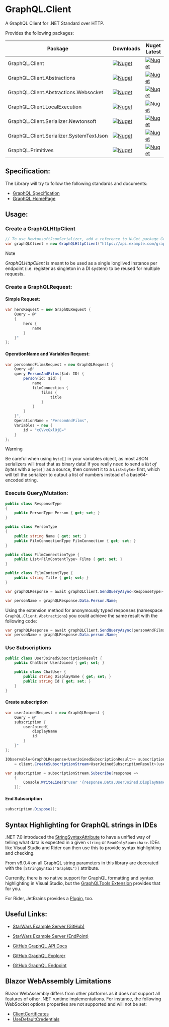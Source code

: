 # GraphQL.Client

A GraphQL Client for .NET Standard over HTTP.

Provides the following packages:

| Package | Downloads | Nuget Latest | 
|---------|-----------|--------------|
| GraphQL.Client | [![Nuget](https://img.shields.io/nuget/dt/GraphQL.Client)](https://www.nuget.org/packages/GraphQL.Client/) | [![Nuget](https://img.shields.io/nuget/vpre/GraphQL.Client)](https://www.nuget.org/packages/GraphQL.Client) | 
| GraphQL.Client.Abstractions | [![Nuget](https://img.shields.io/nuget/dt/GraphQL.Client.Abstractions)](https://www.nuget.org/packages/GraphQL.Client.Abstractions) | [![Nuget](https://img.shields.io/nuget/vpre/GraphQL.Client.Abstractions)](https://www.nuget.org/packages/GraphQL.Client.Abstractions) |
| GraphQL.Client.Abstractions.Websocket | [![Nuget](https://img.shields.io/nuget/dt/GraphQL.Client.Abstractions.Websocket)](https://www.nuget.org/packages/GraphQL.Client.Abstractions.Websocket) | [![Nuget](https://img.shields.io/nuget/vpre/GraphQL.Client.Abstractions.Websocket)](https://www.nuget.org/packages/GraphQL.Client.Abstractions.Websocket) |
| GraphQL.Client.LocalExecution | [![Nuget](https://img.shields.io/nuget/dt/GraphQL.Client.LocalExecution)](https://www.nuget.org/packages/GraphQL.Client.LocalExecution) | [![Nuget](https://img.shields.io/nuget/vpre/GraphQL.Client.LocalExecution)](https://www.nuget.org/packages/GraphQL.Client.LocalExecution) | 
| GraphQL.Client.Serializer.Newtonsoft | [![Nuget](https://img.shields.io/nuget/dt/GraphQL.Client.Serializer.Newtonsoft)](https://www.nuget.org/packages/GraphQL.Client.Serializer.Newtonsoft) | [![Nuget](https://img.shields.io/nuget/vpre/GraphQL.Client.Serializer.Newtonsoft)](https://www.nuget.org/packages/GraphQL.Client.Serializer.Newtonsoft) | 
| GraphQL.Client.Serializer.SystemTextJson | [![Nuget](https://img.shields.io/nuget/dt/GraphQL.Client.Serializer.SystemTextJson)](https://www.nuget.org/packages/GraphQL.Client.Serializer.SystemTextJson) | [![Nuget](https://img.shields.io/nuget/vpre/GraphQL.Client.Serializer.SystemTextJson)](https://www.nuget.org/packages/GraphQL.Client.Serializer.SystemTextJson) | 
| GraphQL.Primitives | [![Nuget](https://img.shields.io/nuget/dt/GraphQL.Primitives)](https://www.nuget.org/packages/GraphQL.Primitives/) | [![Nuget](https://img.shields.io/nuget/vpre/GraphQL.Primitives)](https://www.nuget.org/packages/GraphQL.Primitives) | 

## Specification:
The Library will try to follow the following standards and documents:

* [GraphQL Specification](https://spec.graphql.org/June2018/)
* [GraphQL HomePage](https://graphql.org/learn)

## Usage:

### Create a GraphQLHttpClient

```csharp
// To use NewtonsoftJsonSerializer, add a reference to NuGet package GraphQL.Client.Serializer.Newtonsoft
var graphQLClient = new GraphQLHttpClient("https://api.example.com/graphql", new NewtonsoftJsonSerializer());
```

> [!NOTE]
> *GraphQLHttpClient* is meant to be used as a single longlived instance per endpoint (i.e. register as singleton in a DI system) to be reused for multiple requests.

### Create a GraphQLRequest:
#### Simple Request:
```csharp
var heroRequest = new GraphQLRequest {
    Query = @"
    {
        hero {
            name
        }
    }"
};
```

#### OperationName and Variables Request:

```csharp
var personAndFilmsRequest = new GraphQLRequest {
    Query =@"
    query PersonAndFilms($id: ID) {
        person(id: $id) {
            name
            filmConnection {
                films {
                    title
                }
            }
        }
    }",
    OperationName = "PersonAndFilms",
    Variables = new {
        id = "cGVvcGxlOjE="
    }
};
```

> [!WARNING]
> Be careful when using `byte[]` in your variables object, as most JSON serializers will treat that as binary data! If you really need to send a *list of bytes* with a `byte[]` as a  source, then convert it to a `List<byte>` first, which will tell the serializer to output a list of numbers instead of a base64-encoded string.

### Execute Query/Mutation:

```csharp
public class ResponseType 
{
    public PersonType Person { get; set; }
}

public class PersonType 
{
    public string Name { get; set; }
    public FilmConnectionType FilmConnection { get; set; }    
}

public class FilmConnectionType {
    public List<FilmContentType> Films { get; set; }    
}

public class FilmContentType {
    public string Title { get; set; }
}

var graphQLResponse = await graphQLClient.SendQueryAsync<ResponseType>(personAndFilmsRequest);

var personName = graphQLResponse.Data.Person.Name;
```

Using the extension method for anonymously typed responses (namespace `GraphQL.Client.Abstractions`) you could achieve the same result with the following code:

```csharp
var graphQLResponse = await graphQLClient.SendQueryAsync(personAndFilmsRequest, () => new { person = new PersonType()} );
var personName = graphQLResponse.Data.person.Name;
```

### Use Subscriptions

```csharp
public class UserJoinedSubscriptionResult {
    public ChatUser UserJoined { get; set; }

    public class ChatUser {
        public string DisplayName { get; set; }
        public string Id { get; set; }
    }
}
```

#### Create subscription

```csharp
var userJoinedRequest = new GraphQLRequest {
    Query = @"
    subscription {
        userJoined{
            displayName
            id
        }
    }"
};

IObservable<GraphQLResponse<UserJoinedSubscriptionResult>> subscriptionStream 
    = client.CreateSubscriptionStream<UserJoinedSubscriptionResult>(userJoinedRequest);

var subscription = subscriptionStream.Subscribe(response => 
    {
        Console.WriteLine($"user '{response.Data.UserJoined.DisplayName}' joined")
    });
```

#### End Subscription

```csharp
subscription.Dispose();
```

## Syntax Highlighting for GraphQL strings in IDEs

.NET 7.0 introduced the [StringSyntaxAttribute](https://learn.microsoft.com/en-us/dotnet/api/system.diagnostics.codeanalysis.stringsyntaxattribute?view=net-8.0) to have a unified way of telling what data is expected in a given `string` or `ReadOnlySpan<char>`. IDEs like Visual Studio and Rider can then use this to provide syntax highlighting and checking.

From v6.0.4 on all GraphQL string parameters in this library are decorated with the `[StringSyntax("GraphQL")]` attribute.

Currently, there is no native support for GraphQL formatting and syntax highlighting in Visual Studio, but the [GraphQLTools Extension](https://marketplace.visualstudio.com/items?itemName=codearchitects-research.GraphQLTools) provides that for you.

For Rider, JetBrains provides a [Plugin](https://plugins.jetbrains.com/plugin/8097-graphql), too.

## Useful Links:

* [StarWars Example Server (GitHub)](https://github.com/graphql/swapi-graphql)
* [StarWars Example Server (EndPoint)](https://swapi.apis.guru/)

* [GitHub GraphQL API Docs](https://developer.github.com/v4/guides/forming-calls/)
* [GitHub GraphQL Explorer](https://developer.github.com/v4/explorer/)
* [GitHub GraphQL Endpoint](https://api.github.com/graphql)

## Blazor WebAssembly Limitations

Blazor WebAssembly differs from other platforms as it does not support all features of other .NET runtime implementations. For instance, the following WebSocket options properties are not supported and will not be set:
* [ClientCertificates](https://docs.microsoft.com/en-us/dotnet/api/system.net.websockets.clientwebsocketoptions.clientcertificates?view=netcore-3.1#System_Net_WebSockets_ClientWebSocketOptions_ClientCertificates)
* [UseDefaultCredentials](https://docs.microsoft.com/en-us/dotnet/api/system.net.websockets.clientwebsocketoptions.usedefaultcredentials?view=netcore-3.1)
